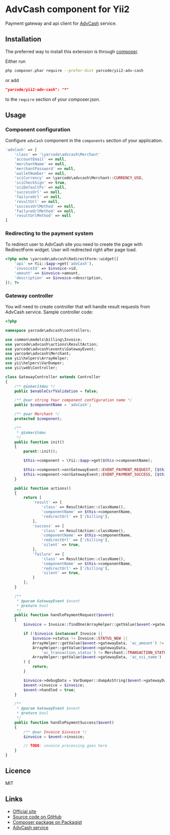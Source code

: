 # AdvCash component for Yii2 #

Payment gateway and api client for [AdvCash](http://yiidreamteam.com/link/adv-cash) service.

## Installation ##

The preferred way to install this extension is through [composer](http://getcomposer.org/download/).

Either run
```bash
php composer.phar require --prefer-dist yarcode/yii2-adv-cash
```
or add
```json
"yarcode/yii2-adv-cash": "*"
```
to the `require` section of your composer.json.

## Usage ##

### Component configuration ###

Configure `advCash` component in the `components` section of your application.
```php
'advCash' => [
    'class' => '\yarcode\advcash\Merchant'
    'accountEmail' => null,
    'merchantName' => null,
    'merchantPassword' => null,
    'walletNumber' => null,
    'sciCurrency' => \yarcode\advcash\Merchant::CURRENCY_USD,
    'sciCheckSign' => true,
    'sciDefaultPs' => null,
    'successUrl' => null,
    'failureUrl' => null,
    'resultUrl' => null,
    'successUrlMethod' => null,
    'failureUrlMethod' => null,
    'resultUrlMethod' => null
]
```
### Redirecting to the payment system ###

To redirect user to AdvCash site you need to create the page with RedirectForm widget.
User will redirected right after page load.
```php
<?php echo \yarcode\advcash\RedirectForm::widget([
    'api' => Yii::$app->get('advCash'),
    'invoiceId' => $invoice->id,
    'amount' => $invoice->amount,
    'description' => $invoice->description,
]); ?>
```
### Gateway controller ###

You will need to create controller that will handle result requests from AdvCash service.
Sample controller code:
```php
<?php

namespace yarcode\advcash\controllers;

use common\models\billing\Invoice;
use yarcode\advcash\actions\ResultAction;
use yarcode\advcash\events\GatewayEvent;
use yarcode\advcash\Merchant;
use yii\helpers\ArrayHelper;
use yii\helpers\VarDumper;
use yii\web\Controller;

class GatewayController extends Controller
{
    /** @inheritdoc */
    public $enableCsrfValidation = false;

    /** @var string Your component configuration name */
    public $componentName = 'advCash';

    /** @var Merchant */
    protected $component;

    /**
     * @inheritdoc
     */
    public function init()
    {
        parent::init();

        $this->component = \Yii::$app->get($this->componentName);

        $this->component->on(GatewayEvent::EVENT_PAYMENT_REQUEST, [$this, 'handlePaymentRequest']);
        $this->component->on(GatewayEvent::EVENT_PAYMENT_SUCCESS, [$this, 'handlePaymentSuccess']);
    }

    public function actions()
    {
        return [
            'result' => [
                'class' => ResultAction::className(),
                'componentName' => $this->componentName,
                'redirectUrl' => ['/billing'],
            ],
            'success' => [
                'class' => ResultAction::className(),
                'componentName' => $this->componentName,
                'redirectUrl' => ['/billing'],
                'silent' => true,
            ],
            'failure' => [
                'class' => ResultAction::className(),
                'componentName' => $this->componentName,
                'redirectUrl' => ['/billing'],
                'silent' => true,
            ]
        ];
    }

    /**
     * @param GatewayEvent $event
     * @return bool
     */
    public function handlePaymentRequest($event)
    {
        $invoice = Invoice::findOne(ArrayHelper::getValue($event->gatewayData, 'ac_order_id'));

        if (!$invoice instanceof Invoice ||
            $invoice->status != Invoice::STATUS_NEW ||
            ArrayHelper::getValue($event->gatewayData, 'ac_amount') != $invoice->amount ||
            ArrayHelper::getValue($event->gatewayData,
                'ac_transaction_status') != Merchant::TRANSACTION_STATUS_COMPLETED ||
            ArrayHelper::getValue($event->gatewayData, 'ac_sci_name') != $this->component->merchantName
        ) {
            return;
        }

        $invoice->debugData = VarDumper::dumpAsString($event->gatewayData);
        $event->invoice = $invoice;
        $event->handled = true;
    }

    /**
     * @param GatewayEvent $event
     * @return bool
     */
    public function handlePaymentSuccess($event)
    {
        /** @var Invoice $invoice */
        $invoice = $event->invoice;

        // TODO: invoice processing goes here
    }
}
```

## Licence ##

MIT
    
## Links ##

* [Official site](http://yiidreamteam.com/yii2/adv-cash)
* [Source code on GitHub](https://github.com/yarcode/yii2-adv-cash)
* [Composer package on Packagist](https://packagist.org/packages/yarcode/yii2-adv-cash)
* [AdvCash service](http://yiidreamteam.com/link/adv-cash)
